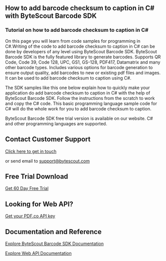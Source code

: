 ## How to add barcode checksum to caption in C# with ByteScout Barcode SDK

### Tutorial on how to add barcode checksum to caption in C#

On this page you will learn from code samples for programming in C#.Writing of the code to add barcode checksum to caption in C# can be done by developers of any level using ByteScout Barcode SDK. ByteScout Barcode SDK is the fully featured library to generate barcodes. Supports QR Code, Code 39, Code 128, UPC, GS1, GS-128, PDF417, Datamatrix and many other barcode types. Includes various options for barcode generation to ensure output quality, add barcodes to new or existing pdf files and images. It can be used to add barcode checksum to caption using C#.

The SDK samples like this one below explain how to quickly make your application do add barcode checksum to caption in C# with the help of ByteScout Barcode SDK. Follow the instructions from the scratch to work and copy the C# code. This basic programming language sample code for C# will do the whole work for you to add barcode checksum to caption.

ByteScout Barcode SDK free trial version is available on our website. C# and other programming languages are supported.

## Contact Customer Support

[Click here to get in touch](https://bytescout.zendesk.com/hc/en-us/requests/new?subject=ByteScout%20Barcode%20SDK%20Question)

or send email to [support@bytescout.com](mailto:support@bytescout.com?subject=ByteScout%20Barcode%20SDK%20Question) 

## Free Trial Download

[Get 60 Day Free Trial](https://bytescout.com/download/web-installer?utm_source=github-readme)

## Looking for Web API? 

[Get your PDF.co API key](https://pdf.co/documentation/api?utm_source=github-readme)

## Documentation and Reference

[Explore ByteScout Barcode SDK Documentation](https://bytescout.com/documentation/index.html?utm_source=github-readme)

[Explore Web API Documentation](https://pdf.co/documentation/api?utm_source=github-readme)